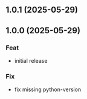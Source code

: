 ## 1.0.1 (2025-05-29)

## 1.0.0 (2025-05-29)

### Feat

- initial release

### Fix

- fix missing python-version
